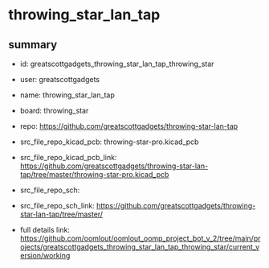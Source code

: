# throwing_star_lan_tap
 
## summary 
* id: greatscottgadgets_throwing_star_lan_tap_throwing_star
* user: greatscottgadgets
* name: throwing_star_lan_tap
* board: throwing_star
* repo: https://github.com/greatscottgadgets/throwing-star-lan-tap
* src_file_repo_kicad_pcb: throwing-star-pro.kicad_pcb
* src_file_repo_kicad_pcb_link: https://github.com/greatscottgadgets/throwing-star-lan-tap/tree/master/throwing-star-pro.kicad_pcb


* src_file_repo_sch: 
* src_file_repo_sch_link: https://github.com/greatscottgadgets/throwing-star-lan-tap/tree/master/
* full details link: https://github.com/oomlout/oomlout_oomp_project_bot_v_2/tree/main/projects/greatscottgadgets_throwing_star_lan_tap_throwing_star/current_version/working  






